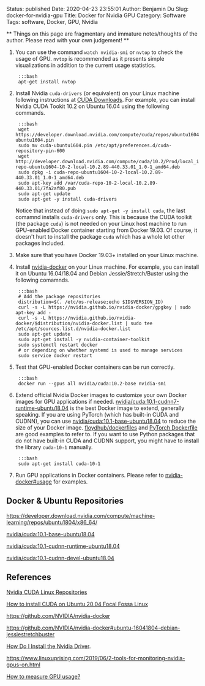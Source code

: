 Status: published
Date: 2020-04-23 23:55:01
Author: Benjamin Du
Slug: docker-for-nvidia-gpu
Title: Docker for Nvidia GPU
Category: Software
Tags: software, Docker, GPU, Nvidia

**
Things on this page are fragmentary and immature notes/thoughts of the author.
Please read with your own judgement!
**

1. You can use the command `watch nvidia-smi` or `nvtop` to check the usage of GPU.
    `nvtop` is recommended 
    as it presents simple visualizations in addition to the current usage statistics.

        :::bash
        apt-get install nvtop

1. Install Nvidia `cuda-drivers` (or equivalent) on your Linux machine
    following instructions at 
    [CUDA Downloads](https://developer.nvidia.com/cuda-downloads).
    For example,
    you can install Nvidia CUDA Tookit 10.2 on Ubuntu 16.04 using the following commands.

        :::bash
        wget https://developer.download.nvidia.com/compute/cuda/repos/ubuntu1604/x86_64/cuda-ubuntu1604.pin
        sudo mv cuda-ubuntu1604.pin /etc/apt/preferences.d/cuda-repository-pin-600
        wget http://developer.download.nvidia.com/compute/cuda/10.2/Prod/local_installers/cuda-repo-ubuntu1604-10-2-local-10.2.89-440.33.01_1.0-1_amd64.deb
        sudo dpkg -i cuda-repo-ubuntu1604-10-2-local-10.2.89-440.33.01_1.0-1_amd64.deb
        sudo apt-key add /var/cuda-repo-10-2-local-10.2.89-440.33.01/7fa2af80.pub
        sudo apt-get update
        sudo apt-get -y install cuda-drivers

    Notice that instead of doing `sudo apt-get -y install cuda`,
    the last comamnd installs `cuda-drivers` only.
    This is because the CUDA toolkit (the package `cuda`) is not needed on your Linux host machine to run GPU-enabled Docker container
    starting from Docker 19.03.
    Of course, 
    it doesn't hurt to install the package `cuda` which has a whole lot other packages included.

2. Make sure that you have Docker 19.03+ installed on your Linux machine.

3. Install [nvidia-docker](https://github.com/NVIDIA/nvidia-docker) on your Linux machine.
    For example,
    you can install it on Ubuntu 16.04/18.04
    and Debian Jessie/Stretch/Buster using the following comamnds.

        :::bash
        # Add the package repositories
        distribution=$(. /etc/os-release;echo $ID$VERSION_ID)
        curl -s -L https://nvidia.github.io/nvidia-docker/gpgkey | sudo apt-key add -
        curl -s -L https://nvidia.github.io/nvidia-docker/$distribution/nvidia-docker.list | sudo tee /etc/apt/sources.list.d/nvidia-docker.list
        sudo apt-get update 
        sudo apt-get install -y nvidia-container-toolkit
        sudo systemctl restart docker
        # or depending on whether systemd is used to manage services
        sudo service docker restart

4. Test that GPU-enabled Docker containers can be run correctly.

        :::bash
        docker run --gpus all nvidia/cuda:10.2-base nvidia-smi

5. Extend official Nvidia Docker images to customize your own Docker images for GPU applications if needed.
    [nvidia/cuda:10.1-cudnn7-runtime-ubuntu18.04](https://hub.docker.com/layers/nvidia/cuda)
    is the best Docker image to extend, generally speaking.
    If you are using PyTorch (which has built-in CUDA and CUDNN),
    you can use [nvidia/cuda:10.1-base-ubuntu18.04](https://hub.docker.com/layers/nvidia/cuda) to reduce the size of your Docker image.
    [floydhub/dockerfiles](https://github.com/floydhub/dockerfiles)
    and
    [PyTorch Dockerfile](https://github.com/pytorch/pytorch/blob/master/docker/pytorch/Dockerfile)
    are good examples to refer to.
    If you want to use Python packages that do not have built-in CUDA and CUDNN support, 
    you might have to install the library `cuda-10-1` manually.

        :::bash
        sudo apt-get install cuda-10-1

6. Run GPU applications in Docker containers. 
    Please refer to 
    [nvidia-docker#usage](https://github.com/NVIDIA/nvidia-docker#usage) 
    for examples.

## Docker & Ubuntu Repositories

https://developer.download.nvidia.com/compute/machine-learning/repos/ubuntu1804/x86_64/

[nvidia/cuda:10.1-base-ubuntu18.04](https://gitlab.com/nvidia/container-images/cuda/blob/ubuntu18.04/10.1/base/Dockerfile)

[nvidia/cuda:10.1-cudnn-runtime-ubuntu18.04](https://gitlab.com/nvidia/container-images/cuda/blob/ubuntu18.04/10.1/runtime/Dockerfile)

[nvidia/cuda:10.1-cudnn-devel-ubuntu18.04](https://gitlab.com/nvidia/container-images/cuda/blob/ubuntu18.04/10.1/devel/Dockerfile)

## References

[Nvidia CUDA Linux Repositories](https://developer.download.nvidia.com/compute/cuda/repos/)

[How to install CUDA on Ubuntu 20.04 Focal Fossa Linux](https://linuxconfig.org/how-to-install-cuda-on-ubuntu-20-04-focal-fossa-linux)

https://github.com/NVIDIA/nvidia-docker

https://github.com/NVIDIA/nvidia-docker#ubuntu-16041804-debian-jessiestretchbuster

[How Do I Install the Nvidia Driver](https://github.com/NVIDIA/nvidia-docker/wiki/Frequently-Asked-Questions#how-do-i-install-the-nvidia-driver).

https://www.linuxuprising.com/2019/06/2-tools-for-monitoring-nvidia-gpus-on.html

[How to measure GPU usage?](https://askubuntu.com/questions/387594/how-to-measure-gpu-usage)

